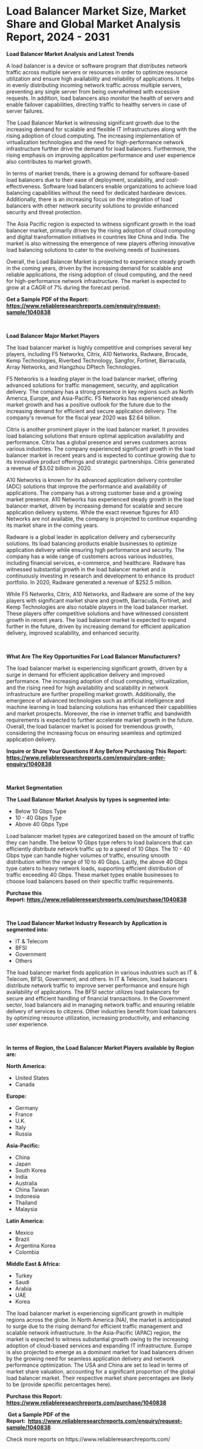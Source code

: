 <p><h1>Load Balancer Market Size, Market Share and Global Market Analysis Report, 2024 - 2031</h1></p><p><strong>Load Balancer Market Analysis and Latest Trends</strong></p>
<p><p>A load balancer is a device or software program that distributes network traffic across multiple servers or resources in order to optimize resource utilization and ensure high availability and reliability of applications. It helps in evenly distributing incoming network traffic across multiple servers, preventing any single server from being overwhelmed with excessive requests. In addition, load balancers also monitor the health of servers and enable failover capabilities, directing traffic to healthy servers in case of server failures.</p><p>The Load Balancer Market is witnessing significant growth due to the increasing demand for scalable and flexible IT infrastructures along with the rising adoption of cloud computing. The increasing implementation of virtualization technologies and the need for high-performance network infrastructure further drive the demand for load balancers. Furthermore, the rising emphasis on improving application performance and user experience also contributes to market growth.</p><p>In terms of market trends, there is a growing demand for software-based load balancers due to their ease of deployment, scalability, and cost-effectiveness. Software load balancers enable organizations to achieve load balancing capabilities without the need for dedicated hardware devices. Additionally, there is an increasing focus on the integration of load balancers with other network security solutions to provide enhanced security and threat protection.</p><p>The Asia Pacific region is expected to witness significant growth in the load balancer market, primarily driven by the rising adoption of cloud computing and digital transformation initiatives in countries like China and India. The market is also witnessing the emergence of new players offering innovative load balancing solutions to cater to the evolving needs of businesses.</p><p>Overall, the Load Balancer Market is projected to experience steady growth in the coming years, driven by the increasing demand for scalable and reliable applications, the rising adoption of cloud computing, and the need for high-performance network infrastructure. The market is expected to grow at a CAGR of 7% during the forecast period.</p></p>
<p><strong>Get a Sample PDF of the Report:&nbsp; <a href="https://www.reliableresearchreports.com/enquiry/request-sample/1040838">https://www.reliableresearchreports.com/enquiry/request-sample/1040838</a></strong></p>
<p>&nbsp;</p>
<p><strong>Load Balancer Major Market Players</strong></p>
<p><p>The load balancer market is highly competitive and comprises several key players, including F5 Networks, Citrix, A10 Networks, Radware, Brocade, Kemp Technologies, Riverbed Technology, Sangfor, Fortinet, Barracuda, Array Networks, and Hangzhou DPtech Technologies. </p><p>F5 Networks is a leading player in the load balancer market, offering advanced solutions for traffic management, security, and application delivery. The company has a strong presence in key regions such as North America, Europe, and Asia-Pacific. F5 Networks has experienced steady market growth and has a positive outlook for the future due to the increasing demand for efficient and secure application delivery. The company's revenue for the fiscal year 2020 was $2.64 billion.</p><p>Citrix is another prominent player in the load balancer market. It provides load balancing solutions that ensure optimal application availability and performance. Citrix has a global presence and serves customers across various industries. The company experienced significant growth in the load balancer market in recent years and is expected to continue growing due to its innovative product offerings and strategic partnerships. Citrix generated a revenue of $3.02 billion in 2020.</p><p>A10 Networks is known for its advanced application delivery controller (ADC) solutions that improve the performance and availability of applications. The company has a strong customer base and a growing market presence. A10 Networks has experienced steady growth in the load balancer market, driven by increasing demand for scalable and secure application delivery systems. While the exact revenue figures for A10 Networks are not available, the company is projected to continue expanding its market share in the coming years.</p><p>Radware is a global leader in application delivery and cybersecurity solutions. Its load balancing products enable businesses to optimize application delivery while ensuring high performance and security. The company has a wide range of customers across various industries, including financial services, e-commerce, and healthcare. Radware has witnessed substantial growth in the load balancer market and is continuously investing in research and development to enhance its product portfolio. In 2020, Radware generated a revenue of $252.5 million.</p><p>While F5 Networks, Citrix, A10 Networks, and Radware are some of the key players with significant market share and growth, Barracuda, Fortinet, and Kemp Technologies are also notable players in the load balancer market. These players offer competitive solutions and have witnessed consistent growth in recent years. The load balancer market is expected to expand further in the future, driven by increasing demand for efficient application delivery, improved scalability, and enhanced security.</p></p>
<p>&nbsp;</p>
<p><strong>What Are The Key Opportunities For Load Balancer Manufacturers?</strong></p>
<p><p>The load balancer market is experiencing significant growth, driven by a surge in demand for efficient application delivery and improved performance. The increasing adoption of cloud computing, virtualization, and the rising need for high availability and scalability in network infrastructure are further propelling market growth. Additionally, the emergence of advanced technologies such as artificial intelligence and machine learning in load balancing solutions has enhanced their capabilities and market prospects. Moreover, the rise in internet traffic and bandwidth requirements is expected to further accelerate market growth in the future. Overall, the load balancer market is poised for tremendous growth, considering the increasing focus on ensuring seamless and optimized application delivery.</p></p>
<p><strong>Inquire or Share Your Questions If Any Before Purchasing This Report: <a href="https://www.reliableresearchreports.com/enquiry/pre-order-enquiry/1040838">https://www.reliableresearchreports.com/enquiry/pre-order-enquiry/1040838</a></strong></p>
<p>&nbsp;</p>
<p><strong>Market Segmentation</strong></p>
<p><strong>The Load Balancer Market Analysis by types is segmented into:</strong></p>
<p><ul><li>Below 10 Gbps Type</li><li>10 - 40 Gbps Type</li><li>Above 40 Gbps Type</li></ul></p>
<p><p>Load balancer market types are categorized based on the amount of traffic they can handle. The below 10 Gbps type refers to load balancers that can efficiently distribute network traffic up to a speed of 10 Gbps. The 10 - 40 Gbps type can handle higher volumes of traffic, ensuring smooth distribution within the range of 10 to 40 Gbps. Lastly, the above 40 Gbps type caters to heavy network loads, supporting efficient distribution of traffic exceeding 40 Gbps. These market types enable businesses to choose load balancers based on their specific traffic requirements.</p></p>
<p><strong>Purchase this Report:&nbsp;<a href="https://www.reliableresearchreports.com/purchase/1040838">https://www.reliableresearchreports.com/purchase/1040838</a></strong></p>
<p>&nbsp;</p>
<p><strong>The Load Balancer Market Industry Research by Application is segmented into:</strong></p>
<p><ul><li>IT & Telecom</li><li>BFSI</li><li>Government</li><li>Others</li></ul></p>
<p><p>The load balancer market finds application in various industries such as IT & Telecom, BFSI, Government, and others. In IT & Telecom, load balancers distribute network traffic to improve server performance and ensure high availability of applications. The BFSI sector utilizes load balancers for secure and efficient handling of financial transactions. In the Government sector, load balancers aid in managing network traffic and ensuring reliable delivery of services to citizens. Other industries benefit from load balancers by optimizing resource utilization, increasing productivity, and enhancing user experience.</p></p>
<p>&nbsp;</p>
<p><strong>In terms of Region, the Load Balancer Market Players available by Region are:</strong></p>
<p>
    <p> <strong> North America: </strong>
        <ul>
            <li>United States</li>
            <li>Canada</li>
        </ul>
        </p> 
    <p> <strong> Europe: </strong>
        <ul>
            <li>Germany</li>
            <li>France</li>
            <li>U.K.</li>
            <li>Italy</li>
            <li>Russia</li>
        </ul>
        </p> 
    <p> <strong> Asia-Pacific: </strong>
        <ul>
            <li>China</li>
            <li>Japan</li>
            <li>South Korea</li>
            <li>India</li>
            <li>Australia</li>
            <li>China Taiwan</li>
            <li>Indonesia</li>
            <li>Thailand</li>
            <li>Malaysia</li>
        </ul>
        </p> 
    <p> <strong> Latin America: </strong>
        <ul>
            <li>Mexico</li>
            <li>Brazil</li>
            <li>Argentina Korea</li>
            <li>Colombia</li>
        </ul>
        </p> 
    <p> <strong> Middle East & Africa: </strong>
        <ul>
            <li>Turkey</li>
            <li>Saudi</li>
            <li>Arabia</li>
            <li>UAE</li>
            <li>Korea</li>
        </ul>
    </p>
    </p>
<p><p>The load balancer market is experiencing significant growth in multiple regions across the globe. In North America (NA), the market is anticipated to surge due to the rising demand for efficient traffic management and scalable network infrastructure. In the Asia-Pacific (APAC) region, the market is expected to witness substantial growth owing to the increasing adoption of cloud-based services and expanding IT infrastructure. Europe is also projected to emerge as a dominant market for load balancers driven by the growing need for seamless application delivery and network performance optimization. The USA and China are set to lead in terms of market share valuation, accounting for a significant proportion of the global load balancer market. Their respective market share percentages are likely to be (provide specific percentages here).</p></p>
<p><strong>Purchase this Report: <a href="https://www.reliableresearchreports.com/purchase/1040838">https://www.reliableresearchreports.com/purchase/1040838</a></strong></p>
<p>&nbsp;<strong>Get a Sample PDF of the Report:&nbsp;&nbsp;<a href="https://www.reliableresearchreports.com/enquiry/request-sample/1040838">https://www.reliableresearchreports.com/enquiry/request-sample/1040838</a></strong></p>
<p><strong></strong></p>
<p>Check more reports on https://www.reliableresearchreports.com/</p>